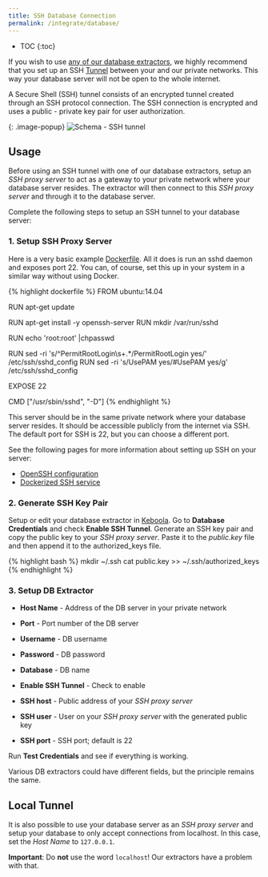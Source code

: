 ```yaml
---
title: SSH Database Connection
permalink: /integrate/database/
---
```


* TOC
{:toc}

If you wish to use [any of our database extractors](https://help.keboola.com/components/extractors/database/), we highly recommend
that you set up an SSH [Tunnel](https://en.wikipedia.org/wiki/Tunneling_protocol) between your and our private networks.
This way your database server will not be open to the whole internet.

A Secure Shell (SSH) tunnel consists of an encrypted tunnel created through an SSH protocol connection.
The SSH connection is encrypted and uses a public - private key pair for user authorization.

{: .image-popup}
![Schema - SSH tunnel](/integrate/database/ssh-tunnel.jpg)

## Usage
Before using an SSH tunnel with one of our database extractors, setup an *SSH proxy server*
to act as a gateway to your private network where your database server resides.
The extractor will then connect to this *SSH proxy server* and through it to the database server.

Complete the following steps to setup an SSH tunnel to your database server:

### 1. Setup SSH Proxy Server
Here is a very basic example [Dockerfile](https://docs.docker.com/engine/reference/builder/).
All it does is run an sshd daemon and exposes port 22. You can, of course, set this up in your system in
a similar way without using Docker.

{% highlight dockerfile %}
FROM ubuntu:14.04

RUN apt-get update

RUN apt-get install -y openssh-server
RUN mkdir /var/run/sshd

RUN echo 'root:root' |chpasswd

RUN sed -ri 's/^PermitRootLogin\s+.*/PermitRootLogin yes/' /etc/ssh/sshd_config
RUN sed -ri 's/UsePAM yes/#UsePAM yes/g' /etc/ssh/sshd_config

EXPOSE 22

CMD    ["/usr/sbin/sshd", "-D"]
{% endhighlight %}

This server should be in the same private network where your database server resides. It should be accessible publicly from the internet via SSH.
The default port for SSH is 22, but you can choose a different port.

See the following pages for more information about setting up SSH on your server:

- [OpenSSH configuration](https://help.ubuntu.com/community/SSH/OpenSSH/Configuring)
- [Dockerized SSH service](https://docs.docker.com/engine/examples/running_ssh_service/)


### 2. Generate SSH Key Pair
Setup or edit your database extractor in [Keboola](https://connection.keboola.com).
Go to **Database Credentials** and check **Enable SSH Tunnel**.
Generate an SSH key pair and copy the public key to your *SSH proxy server*.
Paste it to the *public.key* file and then append it to the authorized_keys file.

{% highlight bash %}
mkdir ~/.ssh
cat public.key >> ~/.ssh/authorized_keys
{% endhighlight %}

### 3. Setup DB Extractor

- **Host Name** - Address of the DB server in your private network
- **Port** - Port number of the DB server
- **Username** - DB username
- **Password** - DB password
- **Database** - DB name

- **Enable SSH Tunnel** - Check to enable
- **SSH host** - Public address of your *SSH proxy server*
- **SSH user** - User on your *SSH proxy server* with the generated public key
- **SSH port** - SSH port; default is 22

Run **Test Credentials** and see if everything is working.

Various DB extractors could have different fields, but the principle remains the same.

## Local Tunnel
It is also possible to use your database server as an *SSH proxy server* and setup your database to only accept connections from localhost.
In this case, set the *Host Name* to `127.0.0.1`.

**Important**: Do **not** use the word `localhost`! Our extractors have a problem with that.
